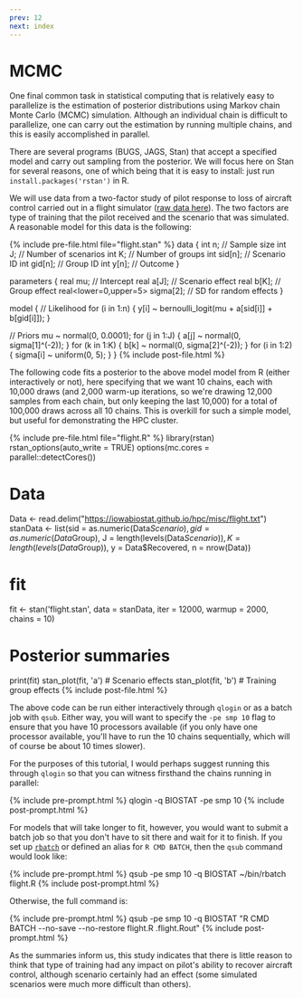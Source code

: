 ```yaml
---
prev: 12
next: index
---
```


# MCMC

One final common task in statistical computing that is relatively easy to
parallelize is the estimation of posterior distributions using Markov chain
Monte Carlo (MCMC) simulation.  Although an individual chain is difficult to
parallelize, one can carry out the estimation by running multiple chains, and
this is easily accomplished in parallel.

There are several programs (BUGS, JAGS, Stan) that accept a specified model and
carry out sampling from the posterior.  We will focus here on Stan for several reasons, one of which being that it is easy to install: just run `install.packages('rstan')` in R.

We will use data from a two-factor study of pilot response to loss of aircraft
control carried out in a flight simulator ([raw data
here](https://iowabiostat.github.io/hpc/misc/flight.txt)).
The two factors are type of training that the pilot received and the scenario
that was simulated.  A reasonable model for this data is the following:

{% include pre-file.html file="flight.stan" %}
data {
  int n;      // Sample size
  int J;      // Number of scenarios
  int K;      // Number of groups
  int sid[n]; // Scenario ID
  int gid[n]; // Group ID
  int y[n];   // Outcome
}

parameters {
  real mu;                        // Intercept
  real a[J];                      // Scenario effect
  real b[K];                      // Group effect
  real<lower=0,upper=5> sigma[2]; // SD for random effects
}

model {
  // Likelihood
  for (i in 1:n) {
    y[i] ~ bernoulli_logit(mu + a[sid[i]] + b[gid[i]]);
  }

  // Priors
  mu ~ normal(0, 0.0001);
  for (j in 1:J) {
    a[j] ~ normal(0, sigma[1]^(-2));
  }
  for (k in 1:K) {
    b[k] ~ normal(0, sigma[2]^(-2));
  }
  for (i in 1:2) {
    sigma[i] ~ uniform(0, 5);
  }
}
{% include post-file.html %}

The following code fits a posterior to the above model model from R (either interactively or not), here specifying that we want 10 chains, each with 10,000
draws (and 2,000 warm-up iterations, so we're drawing 12,000 samples from each chain, but only keeping the last 10,000) for a total of 100,000 draws across all 10 chains.  This is overkill for such a simple model, but useful for demonstrating the HPC cluster.

{% include pre-file.html file="flight.R" %}
library(rstan)
rstan_options(auto_write = TRUE)
options(mc.cores = parallel::detectCores())

# Data
Data <- read.delim("https://iowabiostat.github.io/hpc/misc/flight.txt")
stanData <- list(sid = as.numeric(Data$Scenario),
                 gid = as.numeric(Data$Group),
                 J = length(levels(Data$Scenario)),
                 K = length(levels(Data$Group)),
                 y = Data$Recovered,
                 n = nrow(Data))

# fit
fit <- stan('flight.stan',
            data = stanData,
            iter = 12000,
            warmup = 2000,
            chains = 10)

# Posterior summaries
print(fit)
stan_plot(fit, 'a')  # Scenario effects
stan_plot(fit, 'b')  # Training group effects
{% include post-file.html %}

The above code can be run either interactively through `qlogin` or as a batch
job with `qsub`.  Either way, you will want to specify the `-pe smp 10` flag to
ensure that you have 10 processors available (if you only have one processor
available, you'll have to run the 10 chains sequentially, which will of course
be about 10 times slower).

For the purposes of this tutorial, I would perhaps suggest running this through `qlogin` so that you can witness firsthand the chains running in parallel:

{% include pre-prompt.html %}
qlogin -q BIOSTAT -pe smp 10
{% include post-prompt.html %}

For models that will take longer to fit, however, you would want to submit a batch job so that you don't have to sit there and wait for it to finish.  If you set up [`rbatch`](10.html) or defined an alias for `R CMD BATCH`, then the `qsub` command would look like:

{% include pre-prompt.html %}
qsub -pe smp 10 -q BIOSTAT ~/bin/rbatch flight.R
{% include post-prompt.html %}

Otherwise, the full command is:

{% include pre-prompt.html %}
qsub -pe smp 10 -q BIOSTAT "R CMD BATCH --no-save --no-restore flight.R .flight.Rout"
{% include post-prompt.html %}

As the summaries inform us, this study indicates that there is little reason to think that type of training had any impact on pilot's ability to recover aircraft control, although scenario certainly had an effect (some simulated scenarios were much more difficult than others).
